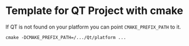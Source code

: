 # Template for QT Project with cmake

If QT is not found on your platform you can point `CMAKE_PREFIX_PATH` to it.

    cmake -DCMAKE_PREFIX_PATH=/.../Qt/platform ...